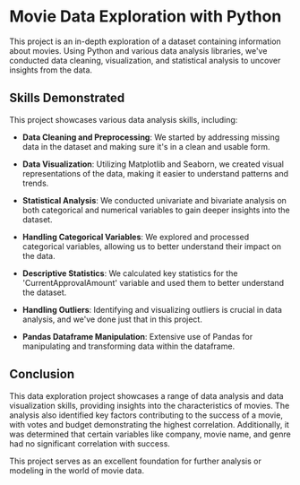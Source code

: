 # Movie Data Exploration with Python

This project is an in-depth exploration of a dataset containing information about movies. Using Python and various data analysis libraries, we've conducted data cleaning, visualization, and statistical analysis to uncover insights from the data.

## Skills Demonstrated

This project showcases various data analysis skills, including:

- **Data Cleaning and Preprocessing**: We started by addressing missing data in the dataset and making sure it's in a clean and usable form.

- **Data Visualization**: Utilizing Matplotlib and Seaborn, we created visual representations of the data, making it easier to understand patterns and trends.

- **Statistical Analysis**: We conducted univariate and bivariate analysis on both categorical and numerical variables to gain deeper insights into the dataset.

- **Handling Categorical Variables**: We explored and processed categorical variables, allowing us to better understand their impact on the data.

- **Descriptive Statistics**: We calculated key statistics for the 'CurrentApprovalAmount' variable and used them to better understand the dataset.

- **Handling Outliers**: Identifying and visualizing outliers is crucial in data analysis, and we've done just that in this project.

- **Pandas Dataframe Manipulation**: Extensive use of Pandas for manipulating and transforming data within the dataframe.


## Conclusion

This data exploration project showcases a range of data analysis and data visualization skills, providing insights into the characteristics of movies. The analysis also identified key factors contributing to the success of a movie, with votes and budget demonstrating the highest correlation. Additionally, it was determined that certain variables like company, movie name, and genre had no significant correlation with success.

This project serves as an excellent foundation for further analysis or modeling in the world of movie data.
